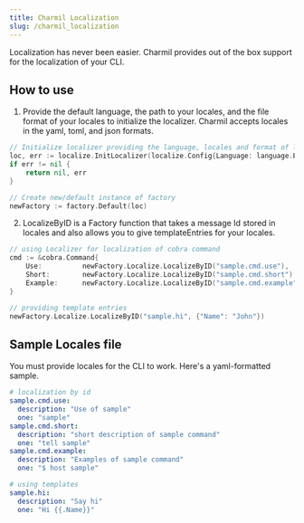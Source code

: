 ```yaml
---
title: Charmil Localization
slug: /charmil_localization
---
```


Localization has never been easier. Charmil provides out of the box support for the localization of your CLI.

## How to use

1. Provide the default language, the path to your locales, and the file format of your locales to initialize the localizer. Charmil accepts locales in the yaml, toml, and json formats.
```go
// Initialize localizer providing the language, locales and format of locales file
loc, err := localize.InitLocalizer(localize.Config{Language: language.English, Path: "examples/plugins/date/locales/en/en.yaml", Format: "yaml"})
if err != nil {
    return nil, err
}

// Create new/default instance of factory
newFactory := factory.Default(loc)
```

2. LocalizeByID is a Factory function that takes a message Id stored in locales and also allows you to give templateEntries for your locales.
```go
// using Localizer for localization of cobra command
cmd := &cobra.Command{
    Use:          newFactory.Localize.LocalizeByID("sample.cmd.use"),
    Short:        newFactory.Localize.LocalizeByID("sample.cmd.short"),
    Example:      newFactory.Localize.LocalizeByID("sample.cmd.example"),
}
```
```go
// providing template entries
newFactory.Localize.LocalizeByID("sample.hi", {"Name": "John"})
```

## Sample Locales file
You must provide locales for the CLI to work. Here's a yaml-formatted sample.

```yaml
# localization by id
sample.cmd.use:
  description: "Use of sample"
  one: "sample"
sample.cmd.short:
  description: "short description of sample command"
  one: "tell sample"
sample.cmd.example:
  description: "Examples of sample command"
  one: "$ host sample"

# using templates
sample.hi:
  description: "Say hi"
  one: "Hi {{.Name}}"
```
